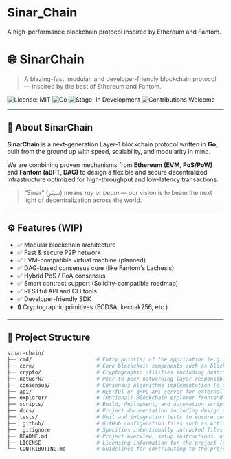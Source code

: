 # Sinar_Chain
A high-performance blockchain protocol inspired by Ethereum and Fantom.

# 🌐 SinarChain

> A blazing-fast, modular, and developer-friendly blockchain protocol — inspired by the best of Ethereum and Fantom.

![License: MIT](https://img.shields.io/badge/License-MIT-green.svg)
![Go](https://img.shields.io/badge/Made%20with-Go-1f425f.svg)
![Stage: In Development](https://img.shields.io/badge/status-in--development-yellow)
![Contributions Welcome](https://img.shields.io/badge/contributions-welcome-blue)

---

## 🚀 About SinarChain

**SinarChain** is a next-generation Layer-1 blockchain protocol written in **Go**, built from the ground up with speed, scalability, and modularity in mind.

We are combining proven mechanisms from **Ethereum (EVM, PoS/PoW)** and **Fantom (aBFT, DAG)** to design a flexible and secure decentralized infrastructure optimized for high-throughput and low-latency transactions.

> “Sinar” (سینَر) means *ray* or *beam* — our vision is to beam the next light of decentralization across the world.

---

## ⚙️ Features (WIP)

- ✅ Modular blockchain architecture
- ✅ Fast & secure P2P network
- ✅ EVM-compatible virtual machine (planned)
- ✅ DAG-based consensus core (like Fantom's Lachesis)
- ✅ Hybrid PoS / PoA consensus
- ✅ Smart contract support (Solidity-compatible roadmap)
- ✅ RESTful API and CLI tools
- ✅ Developer-friendly SDK
- 🔒 Cryptographic primitives (ECDSA, keccak256, etc.)

---

## 📂 Project Structure

```bash
sinar-chain/
├── cmd/                     # Entry point(s) of the application (e.g., main.go)
├── core/                    # Core blockchain components such as blocks, transactions, and node state management
├── crypto/                  # Cryptographic utilities including hashing, signing, and key management
├── network/                 # Peer-to-peer networking layer responsible for discovery and message propagation
├── consensus/               # Consensus algorithms implementation (e.g., Lachesis, Ethash)
├── api/                     # RESTful or gRPC API server for external interaction with the blockchain
├── explorer/                # (Optional) Blockchain explorer frontend to visualize blocks and transactions
├── scripts/                 # Build, deployment, and automation scripts for development workflows
├── docs/                    # Project documentation including design specs and technical guides
├── tests/                   # Unit and integration tests to ensure code quality and correctness
├── .github/                 # GitHub configuration files such as Actions workflows, issue and PR templates
├── .gitignore               # Specifies intentionally untracked files to ignore in Git
├── README.md                # Project overview, setup instructions, and general information
├── LICENSE                  # Licensing information for the project (e.g., MIT, Apache 2.0)
└── CONTRIBUTING.md          # Guidelines for contributing to the project and code of conduct

